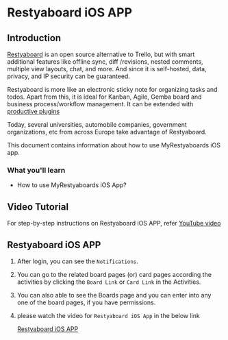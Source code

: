 # Restyaboard iOS APP

## Introduction

[Restyaboard](https://restya.com/board) is an open source alternative to Trello, but with smart additional features like offline sync, diff /revisions, nested comments, multiple view layouts, chat, and more. And since it is self-hosted, data, privacy, and IP security can be guaranteed.

Restyaboard is more like an electronic sticky note for organizing tasks and todos. Apart from this, it is ideal for Kanban, Agile, Gemba board and business process/workflow management. It can be extended with [productive plugins](https://restya.com/board/apps "productive plugins")

Today, several universities, automobile companies, government organizations, etc from across Europe take advantage of Restyaboard.

This document contains information about how to use MyRestyaboards iOS app.

### What you'll learn

*   How to use MyRestyaboards iOS App?

## Video Tutorial

For step-by-step instructions on Restyaboard iOS APP, refer [YouTube video](https://www.youtube.com/watch?v=3eI9vCm98es "Watch video on Restyaboard iOS APP")

## Restyaboard iOS APP

1.  After login, you can see the `Notifications`.
2.  You can go to the related board pages (or) card pages according the activities by clicking the `Board Link` or `Card Link` in the Activities.
3.  You can also able to see the Boards page and you can enter into any one of the board pages, if you have permissions.
4.  please watch the video for `Restyaboard iOS App` in the below link
    
    [Restyaboard iOS APP](https://www.youtube.com/watch?v=3eI9vCm98es)